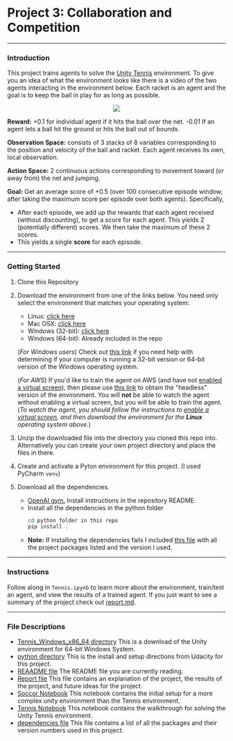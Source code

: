 # Project 3: Collaboration and Competition

----------

### Introduction

This project trains agents to solve the [Unity Tennis](https://github.com/Unity-Technologies/ml-agents/blob/master/docs/Learning-Environment-Examples.md#tennis) environment.
To give you an idea of what the environment looks like there is a video of the two agents interacting in the environment below.
Each racket is an agent and the goal is to keep the ball in play for as long as possible. 

<p align="center">
    <img src="https://user-images.githubusercontent.com/10624937/42135623-e770e354-7d12-11e8-998d-29fc74429ca2.gif">
</p>

**Reward:** +0.1 for individual agent if it hits the ball over the net. -0.01 If an agent lets a ball hit the ground or hits the ball out of bounds.

**Observation Space:** consists of 3 stacks of 8 variables corresponding to the position and velocity of the ball and racket. Each agent receives its own, local observation.  

**Action Space:** 2 continuous actions corresponding to movement toward (or away from) the net and jumping. 

**Goal:** Get an average score of +0.5 (over 100 consecutive episode window, after taking the maximum score per episode over both agents). Specifically,

- After each episode, we add up the rewards that each agent received (without discounting), to get a score for each agent. This yields 2 (potentially different) scores. We then take the maximum of these 2 scores.
- This yields a single **score** for each episode.
 
 
------------
 
### Getting Started

1. Clone this Repository

2. Download the environment from one of the links below.  You need only select the environment that matches your operating system:
    - Linux: [click here](https://s3-us-west-1.amazonaws.com/udacity-drlnd/P3/Tennis/Tennis_Linux.zip)
    - Mac OSX: [click here](https://s3-us-west-1.amazonaws.com/udacity-drlnd/P3/Tennis/Tennis.app.zip)
    - Windows (32-bit): [click here](https://s3-us-west-1.amazonaws.com/udacity-drlnd/P3/Tennis/Tennis_Windows_x86.zip)
    - Windows (64-bit): Already included in the repo
    
    (_For Windows users_) Check out [this link](https://support.microsoft.com/en-us/help/827218/how-to-determine-whether-a-computer-is-running-a-32-bit-version-or-64) if you need help with determining if your computer is running a 32-bit version or 64-bit version of the Windows operating system.

    (_For AWS_) If you'd like to train the agent on AWS (and have not [enabled a virtual screen](https://github.com/Unity-Technologies/ml-agents/blob/master/docs/Training-on-Amazon-Web-Service.md)), then please use [this link](https://s3-us-west-1.amazonaws.com/udacity-drlnd/P3/Tennis/Tennis_Linux_NoVis.zip) to obtain the "headless" version of the environment.  You will **not** be able to watch the agent without enabling a virtual screen, but you will be able to train the agent.  (_To watch the agent, you should follow the instructions to [enable a virtual screen](https://github.com/Unity-Technologies/ml-agents/blob/master/docs/Training-on-Amazon-Web-Service.md), and then download the environment for the **Linux** operating system above._)

3. Unzip the downloaded file into the directory you cloned this repo into. Alternatively you can create your own project directory and place the files in there.

4. Create and activate a Pyton environment for this project. (I used PyCharm `venv`)

5. Download all the dependencies.
    * [OpenAI gym.](https://github.com/openai/gym) Install instructions in the repository README.
    * Install all the dependencies in the python folder
        ```bash
        cd python folder in this repo
        pip install .
        ```
    * **Note:** If installing the dependencies fails I included [this file](https://github.com/JSheldon3488/DeepRL_Collaboration_Competition/blob/master/dependencies.txt) with all the project packages listed and the version I used.      
<!--
#TODO: Link to Dependencies File
-->
-----------

### Instructions
<!--
#TODO: Link to Report
-->
Follow along in `Tennis.ipynb` to learn more about the environment, train/test an agent, and view the results of a trained agent.
If you just want to see a summary of the project check out [report.md](https://github.com/JSheldon3488/DeepRL_Collaboration_Competition/blob/master/Report.md).

-----------

### File Descriptions
  * [Tennis_Windows_x86_64 directory](https://github.com/JSheldon3488/DeepRL_Collaboration_Competition/tree/master/Tennis_Windows_x86_64) This is a download of the Unity environment for 64-bit Windows System.
  * [python directory](https://github.com/JSheldon3488/DeepRL_Collaboration_Competition/tree/master/python) This is the install and setup directions from Udacity for this project.
  * [REAADME file](https://github.com/JSheldon3488/DeepRL_Collaboration_Competition/blob/master/README.md) The README file you are currently reading.
  * [Report file](https://github.com/JSheldon3488/DeepRL_Collaboration_Competition/blob/master/Report.md) This file contains an explanation of the project, the results of the project, and future ideas for the project.
  * [Soccor Notebook](https://github.com/JSheldon3488/DeepRL_Collaboration_Competition/blob/master/Soccer.ipynb) This notebook contains the initial setup for a more complex unity environment than the Tennis environment.
  * [Tennis Notebook](https://github.com/JSheldon3488/DeepRL_Collaboration_Competition/blob/master/Tennis.ipynb) This notebook contains the walkthrough for solving the Unity Tennis environment.
  * [dependencies file](https://github.com/JSheldon3488/DeepRL_Collaboration_Competition/blob/master/dependencies.txt) This file contains a list of all the packages and their version numbers used in this project.
